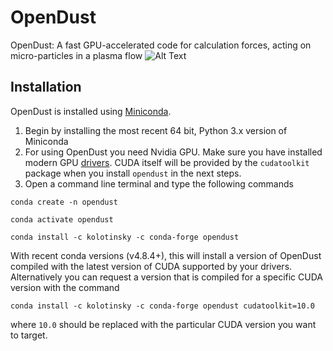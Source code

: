 # OpenDust
OpenDust: A fast GPU-accelerated code for calculation forces, acting on micro-particles in a plasma flow
![Alt Text](https://github.com/kolotinsky1998/opendust/blob/main/animation/animation.gif)

## Installation
OpenDust is installed using [Miniconda](https://docs.conda.io/en/latest/miniconda.html).

1. Begin by installing the most recent 64 bit, Python 3.x version of Miniconda
2. For using OpenDust you need Nvidia GPU. Make sure you have installed modern GPU [drivers](https://www.nvidia.com/Download/index.aspx). CUDA itself will be provided by the `cudatoolkit` package when you install `opendust` in the next steps.
3. Open a command line terminal and type the following commands
```
conda create -n opendust
```
```
conda activate opendust
```
```
conda install -c kolotinsky -c conda-forge opendust
```
With recent conda versions (v4.8.4+), this will install a version of OpenDust compiled with the latest version of CUDA supported by your drivers. Alternatively you can request a version that is compiled for a specific CUDA version with the command
```
conda install -c kolotinsky -c conda-forge opendust cudatoolkit=10.0
```
where `10.0` should be replaced with the particular CUDA version you want to target.
